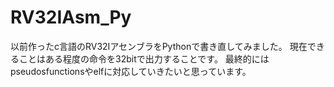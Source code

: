 # RV32IAsm_Py
以前作ったc言語のRV32IアセンブラをPythonで書き直してみました。
現在できることはある程度の命令を32bitで出力することです。
最終的にはpseudosfunctionsやelfに対応していきたいと思っています。
